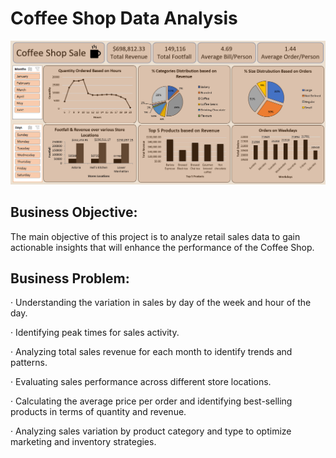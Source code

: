 # Coffee Shop Data Analysis
![](https://github.com/sandeeprawat20/Coffee-Shop-Dashboard/blob/main/Coffee%20Shop%20Project/Dashboard%20preview.png)

## Business Objective:

The main objective of this project is to analyze retail sales data to gain actionable insights that will enhance the performance of the Coffee Shop.

## Business Problem:

· Understanding the variation in sales by day of the week and hour of the day.

· Identifying peak times for sales activity.

· Analyzing total sales revenue for each month to identify trends and patterns.

· Evaluating sales performance across different store locations.

· Calculating the average price per order and identifying best-selling products in terms of quantity and revenue.

· Analyzing sales variation by product category and type to optimize marketing and inventory strategies.
